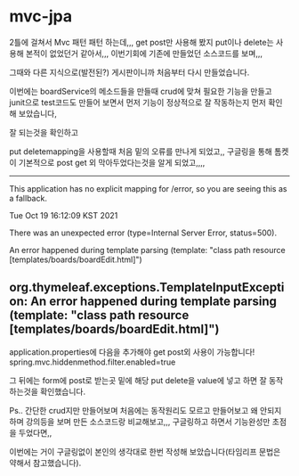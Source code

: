 # mvc-jpa

2틀에 걸쳐서 Mvc 패턴 패턴 하는데,,, get post만 사용해 봤지 put이나 delete는 사용해 본적이 없었던거 같아서,,, 이번기회에 기존에 만들었던 소스코드를 보며,,,

그때와 다른 지식으로(발전된?) 게시판이니까 처음부터 다시 만들었습니다.

이번에는 boardService의 메소드들을 만들때 crud에 맞쳐 필요한 기능을 만들고 junit으로 test코드도 만들어 보면서 먼저 기능이 정상적으로 잘 작동하는지 먼저 확인해 보았습니다,

잘 되는것을 확인하고

put deletemapping을 사용할때 처음 밑의 오류를 만나게 되었고,, 구글링을 통해 톰켓이 기본적으로 post get 외 막아두었다는것을 알게 되었고,,,,

---
This application has no explicit mapping for /error, so you are seeing this as a fallback.

Tue Oct 19 16:12:09 KST 2021

There was an unexpected error (type=Internal Server Error, status=500).

An error happened during template parsing (template: "class path resource [templates/boards/boardEdit.html]")

org.thymeleaf.exceptions.TemplateInputException: An error happened during template parsing (template: "class path resource [templates/boards/boardEdit.html]")
---

application.properties에 다음을 추가해야 get post외 사용이 가능합니다! spring.mvc.hiddenmethod.filter.enabled=true

그 뒤에는 form에 post로 받는곳 밑에 해당 put delete을 value에 넣고 하면 잘 동작하는것을 확인했습니다.
<input type="hidden" name="_method" value="put"/>


Ps..
간단한 crud지만 만들어보며 처음에는 동작원리도 모르고 만들어보고 왜 안되지 하며 강의등을 보며 만든 소스코드랑 비교해보고,,, 구글링하고 하면서 기능완성만 초점을 두었다면,,

이번에는 거이 구글링없이 본인의 생각대로 한번 작성해 보았습니다(타임리프 문법은 약해서 참고했습니다).
